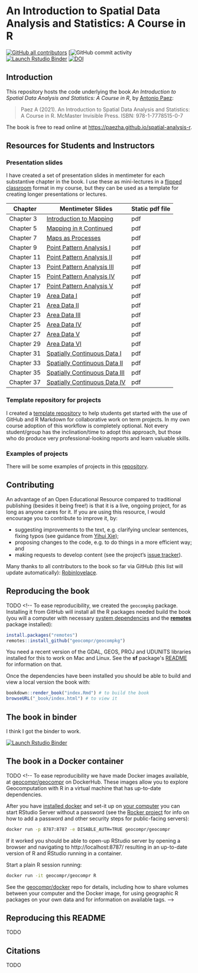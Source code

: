 
<!-- README.md is generated from README.Rmd. Please edit that file -->
<!-- IMPORTANT: DO NOT KNIT WITH KNIT BUTTON. INSTEAD USE THIS:
     rmarkdown::render('README.Rmd', output_format = 'github_document', output_file = 'README.md') 
-->

# An Introduction to Spatial Data Analysis and Statistics: A Course in R

<!-- badges: start -->

[![GitHub all
contributors](https://img.shields.io/github/contributors/paezha/spatial-analysis-r?color=2b9348)](https://github.com/paezha/spatial-analysis-r/graphs/contributors)
\[![GitHub commit
activity](https://img.shields.io/github/commit-activity/y/paezha/spatial-analysis-r)
[![Launch Rstudio
Binder](http://mybinder.org/badge_logo.svg)](https://mybinder.org/v2/gh/paezha/spatial-analysis-r/main?urlpath=rstudio)
[![DOI](https://zenodo.org/badge/391072865.svg)](https://zenodo.org/badge/latestdoi/391072865)
<!-- badges: end -->

## Introduction

This repository hosts the code underlying the book *An Introduction to
Spatial Data Analysis and Statistics: A Course in R*, by [Antonio
Paez](https://www.science.mcmaster.ca/ees/component/comprofiler/userprofile/paezha.html):

> Paez A (2021). An Introduction to Spatial Data Analysis and
> Statistics: A Course in R. McMaster Invisible Press. ISBN:
> 978-1-7778515-0-7

The book is free to read online at
<https://paezha.github.io/spatial-analysis-r>.

## Resources for Students and Instructors

### Presentation slides

I have created a set of presentation slides in mentimeter for each
substantive chapter in the book. I use these as mini-lectures in a
[flipped classroom](https://en.wikipedia.org/wiki/Flipped_classroom)
format in my course, but they can be used as a template for creating
longer presentations or lectures.

| Chapter    | Mentimeter Slides                                                                                                | Static pdf file |
|------------|------------------------------------------------------------------------------------------------------------------|-----------------|
| Chapter 3  | [Introduction to Mapping](https://www.mentimeter.com/s/de73cd678c3af6b487f2f06eee44cad7/966186ab94da/edit)       | pdf             |
| Chapter 5  | [Mapping in `R` Continued](https://www.mentimeter.com/s/0fbd2c03bf23a9da5fbac902278644fe/ee9058215205/edit)      | pdf             |
| Chapter 7  | [Maps as Processes](https://www.mentimeter.com/s/59484637c743e96b6810c5e48b2cf405/d1152a9e811c/edit)             | pdf             |
| Chapter 9  | [Point Pattern Analysis I](https://www.mentimeter.com/s/2db531a235490f7d66a0077f2c4f0930/df1cd6ccccbb/edit)      | pdf             |
| Chapter 11 | [Point Pattern Analysis II](https://www.mentimeter.com/s/100f17f481ed1f28dd98112492533ba6/389b8ed12832/edit)     | pdf             |
| Chapter 13 | [Point Pattern Analysis III](https://www.mentimeter.com/s/8495ddf8551f0083017726a9f68cfa5b/4e5c29e8c78e/edit)    | pdf             |
| Chapter 15 | [Point Pattern Analysis IV](https://www.mentimeter.com/s/587258400bd04521b52585f27296a799/57f84401a6a6/edit)     | pdf             |
| Chapter 17 | [Point Pattern Analysis V](https://www.mentimeter.com/s/fe385c8dbd256f2645507290f579b15c/2056e80d53e4/edit)      | pdf             |
| Chapter 19 | [Area Data I](https://www.mentimeter.com/s/cab8fcae7e9b2cd1f447f79b5349dd23/d939ca4b33e9/edit)                   | pdf             |
| Chapter 21 | [Area Data II](https://www.mentimeter.com/s/c8442809151f00d4ac7e4a300bdf707a/20932ed527b6/edit)                  | pdf             |
| Chapter 23 | [Area Data III](https://www.mentimeter.com/s/175ee004df6fb9452837023e02b2960b/96666c58d803/edit)                 | pdf             |
| Chapter 25 | [Area Data IV](https://www.mentimeter.com/s/516dae79f2558cd948da3de61b1c2b54/b7bb868b80d0/edit)                  | pdf             |
| Chapter 27 | [Area Data V](https://www.mentimeter.com/s/32ee96ef3aaf83559b779f3fb88fc209/341e94b74b69/edit)                   | pdf             |
| Chapter 29 | [Area Data VI](https://www.mentimeter.com/s/13eade97c82235b94c73d6dec6ef34a7/10a4634c3a9d/edit)                  | pdf             |
| Chapter 31 | [Spatially Continuous Data I](https://www.mentimeter.com/s/57b95c57c9a4b75e91d91adb8b6e5faa/330c2ca0d567/edit)   | pdf             |
| Chapter 33 | [Spatially Continuous Data II](https://www.mentimeter.com/s/b40aa86207d96711a40c73397bd36d08/f8248b9e8ecd/edit)  | pdf             |
| Chapter 35 | [Spatially Continuous Data III](https://www.mentimeter.com/s/d651523809c79353767df82bc7ba4d2f/d8e42a7811ed/edit) | pdf             |
| Chapter 37 | [Spatially Continuous Data IV](https://www.mentimeter.com/s/78b3ec0313be43abe9995fe4c3447dd2/07a125804a15/edit)  | pdf             |

### Template repository for projects

I created a [template
repository](https://github.com/paezha/ES4GA3-Sample-Repository) to help
students get started with the use of GitHub and R Markdown for
collaborative work on term projects. In my own course adoption of this
workflow is completely optional. Not every student/group has the
inclination/time to adopt this approach, but those who do produce very
professional-looking reports and learn valuable skills.

### Examples of projects

There will be some examples of projects in this
[repository](https://github.com/paezha/student-projects).

## Contributing

An advantage of an Open Educational Resource compared to traditional
publishing (besides it being free!) is that it is a live, ongoing
project, for as long as anyone cares for it. If you are using this
resource, I would encourage you to contribute to improve it, by:

-   suggesting improvements to the text, e.g. clarifying unclear
    sentences, fixing typos (see guidance from [Yihui
    Xie](https://yihui.name/en/2013/06/fix-typo-in-documentation/));
-   proposing changes to the code, e.g. to do things in a more efficient
    way; and
-   making requests to develop content (see the project’s [issue
    tracker](https://github.com/paezha/spatial-analysis-r/issues)).

<!-- Need to check what the style is
See [our-style.md](https://github.com/Robinlovelace/geocompr/blob/master/our-style.md) for the book's style.

-->

Many thanks to all contributors to the book so far via GitHub (this list
will update automatically):
[Robinlovelace](https://github.com/Robinlovelace).

<!-- Need to figure out what this is
During the project we aim to contribute 'upstream' to the packages that make geocomputation with R possible.
This impact is recorded in [`our-impact.csv`](https://github.com/Robinlovelace/geocompr/blob/master/our-impact.csv).
-->

## Reproducing the book

TODO <!--
To ease reproducibility, we created the `geocompkg` package.
Installing it from GitHub will install all the R packages needed build the book (you will a computer with necessary [system dependencies](https://github.com/r-spatial/sf#installing) and the [**remotes**](https://github.com/r-lib/remotes/) package installed):



```r
install.packages("remotes")
remotes::install_github("geocompr/geocompkg")
```

You need a recent version of the GDAL, GEOS, PROJ and UDUNITS libraries installed for this to work on Mac and Linux. See the **sf** package's [README](https://github.com/r-spatial/sf) for information on that.

Once the dependencies have been installed you should be able to build and view a local version the book with:


```r
bookdown::render_book("index.Rmd") # to build the book
browseURL("_book/index.html") # to view it
```

<!-- The code associated with each chapter is saved in the `code/chapters/` folder. -->
<!-- `source("code/chapters/07-transport.R")` runs run the code chunks in chapter 7, for example. -->
<!-- These R scripts are generated with the follow command which wraps `knitr::purl()`: -->

## The book in binder

I think I got the binder to work.

[![Launch Rstudio
Binder](http://mybinder.org/badge_logo.svg)](https://mybinder.org/v2/gh/paezha/spatial-analysis-r/main?urlpath=rstudio)

<!--
For many people the quickest way to get started with Geocomputation with R is in your web browser via Binder.
To see an interactive RStudio Server instance click on the following button, which will open [mybinder.org](https://mybinder.org/v2/gh/robinlovelace/geocompr/master?urlpath=rstudio) with an R installation that has all the dependencies needed to reproduce the book:

#You can also have a play with the repo in RStudio Cloud by clicking on this link (requires log-in):

-->

## The book in a Docker container

TODO <!--
To ease reproducibility we have made Docker images available, at [geocompr/geocompr](https://hub.docker.com/r/geocompr/geocompr/) on DockerHub.
These images allow you to explore Geocomputation with R in a virtual machine that has up-to-date dependencies.

After you have [installed docker](https://www.docker.com/community-edition#/download) and set-it up on [your computer](https://docs.docker.com/install/linux/linux-postinstall/) you can start RStudio Server without a password (see the [Rocker project](https://www.rocker-project.org/use/managing_users/) for info on how to add a password and other security steps for public-facing servers):

```sh
docker run -p 8787:8787 -e DISABLE_AUTH=TRUE geocompr/geocompr
```

If it worked you should be able to open-up RStudio server by opening a browser and navigating to
http://localhost:8787/ resulting in an up-to-date version of R and RStudio running in a container.

Start a plain R session running:

```sh
docker run -it geocompr/geocompr R
```

See the [geocompr/docker](https://github.com/geocompr/docker#geocomputation-with-r-in-docker) repo for details, including how to share volumes between your computer and the Docker image, for using geographic R packages on your own data and for information on available tags.
-->

## Reproducing this README

TODO

<!--

To reduce the book's dependencies, scripts to be run infrequently to generate input for the book are run on creation of this README.

The additional packages required for this can be installed as follows:


```r
source("code/extra-pkgs.R")
```

With these additional dependencies installed, you should be able to run the following scripts, which create content for the book, that we've removed from the main book build to reduce package dependencies and the book's build time:


```r
source("code/cranlogs.R")
source("code/sf-revdep.R")
source("code/08-urban-animation.R")
source("code/08-map-pkgs.R")
```

Note: the `.Rproj` file is configured to build a website not a single page.
To reproduce this [README](https://github.com/Robinlovelace/geocompr/blob/master/README.Rmd) use the following command:


```r
rmarkdown::render("README.Rmd", output_format = "github_document", output_file = "README.md")
```





<!-- ## Book statistics -->
<!-- An indication of the book's progress over time is illustrated below (to be updated roughly every week as the book progresses). -->
<!--






<!-- Book statistics: estimated number of pages per chapter over time. -->

## Citations

TODO

<!--
To cite packages used in this book we use code from [Efficient R Programming](https://csgillespie.github.io/efficientR/):


```r
# geocompkg:::generate_citations()
```

This generates .bib and .csv files containing the packages.
The current of packages used can be read-in as follows:


```r
#pkg_df = readr::read_csv("extdata/package_list.csv")
```

Other citations are stored online using Zotero.

If you would like to add to the references, please use Zotero, join the [open group](https://www.zotero.org/groups/418217/energy-and-transport) add your citation to the open [geocompr library](https://www.zotero.org/groups/418217/energy-and-transport/items/collectionKey/9K6FRP6N).

We use the following citation key format:

```
[auth:lower]_[veryshorttitle:lower]_[year]
```

This can be set from inside Zotero desktop with the Better Bibtex plugin installed (see [github.com/retorquere/zotero-better-bibtex](https://github.com/retorquere/zotero-better-bibtex)) by selecting the following menu options (with the shortcut `Alt+E` followed by `N`), and as illustrated in the figure below:

```
Edit > Preferences > Better Bibtex
```

![](figures/zotero-settings.png)

Zotero settings: these are useful if you want to add references.

We use Zotero because it is a powerful open source reference manager that integrates well with the **citr** package.
As described in the GitHub repo [Robinlovelace/rmarkdown-citr-demo](https://github.com/Robinlovelace/rmarkdown-citr-demo).

## References


```r
# remotes::install_github("gadenbuie/regexplain")
# regexplain::regexplain_file("extdata/package_list.csv")
#pattern = " \\[[^\\}]*\\]" # perl=TRUE
#pkg_df$Title = gsub(pattern = pattern, replacement = "", x = pkg_df$Title, perl = TRUE)
#knitr::kable(pkg_df)
```
-->
